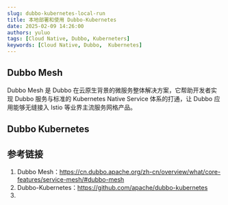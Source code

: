 ```yaml
---
slug: dubbo-kubernetes-local-run
title: 本地部署和使用 Dubbo-Kubernetes
date: 2025-02-09 14:26:00
authors: yuluo
tags: [Cloud Native, Dubbo, Kuberneters]
keywords: [Cloud Native, Dubbo,  Kubernetes]
---
```


<!-- truncate -->

## Dubbo Mesh

Dubbo Mesh 是 Dubbo 在云原生背景的微服务整体解决方案，它帮助开发者实现 Dubbo 服务与标准的 Kubernetes Native Service 体系的打通，让 Dubbo 应用能够无缝接入 Istio 等业界主流服务网格产品。

## Dubbo Kubernetes




## 参考链接

1. Dubbo Mesh：https://cn.dubbo.apache.org/zh-cn/overview/what/core-features/service-mesh/#dubbo-mesh
2. Dubbo-Kubernetes：https://github.com/apache/dubbo-kubernetes
3. 
